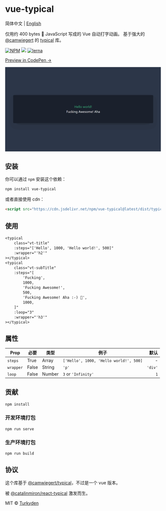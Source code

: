 # vue-typical

简体中文 | [English](./README.md)

仅用约 400 bytes 🐡 JavaScript 写成的 Vue 自动打字动画。 基于强大的 [@camwiegert](https://github.com/camwiegert) 的 [typical](https://github.com/camwiegert/typical) 库。

[![NPM](https://img.shields.io/npm/v/vue-typical.svg)](https://www.npmjs.com/package/react-typical) [![](https://data.jsdelivr.com/v1/package/npm/vue-typical/badge)](https://www.jsdelivr.com/package/npm/vue-typical) [![lerna](https://img.shields.io/badge/maintained%20with-lerna-cc00ff.svg)](https://lerna.js.org/)

[Preview in CodePen &rarr;](https://codepen.io/turkyden/pen/abbWPYm)

[![Vue Typical](./vue-typical.gif)](https://codepen.io/turkyden/pen/abbWPYm)

## 安装

你可以通过 `npm` 安装这个依赖：

```bash
npm install vue-typical
```

或者直接使用 cdn：

```html
<script src="https://cdn.jsdelivr.net/npm/vue-typical@latest/dist/typical.umd.min.js"></script>
```

## 使用

```vue
<typical
	class="vt-title"
	:steps="['Hello', 1000, 'Hello world!', 500]"
	:wrapper="'h2'"
></typical>
<typical
	class="vt-subTitle"
	:steps="[
		'Fucking',
		1000,
		'Fucking Awesome!',
		500,
		'Fucking Awesome! Aha :-) 👋',
		1000,
	]"
	:loop="3"
	:wrapper="'h3'"
></typical>
```

## 属性

| Prop      | 必要  | 类型   | 例子                                   |    默认 |
| --------- | ----- | ------ | -------------------------------------- | ------: |
| `steps`   | True  | Array  | `['Hello', 1000, 'Hello world!', 500]` |       - |
| `wrapper` | False | String | `'p'`                                  | `'div'` |
| `loop`    | False | Number | `3` or `'Infinity'`                    |     `1` |

## 贡献

```npm
npm install
```

### 开发环境打包

```npm
npm run serve
```

### 生产环境打包

```npm
npm run build
```

## 协议

这个库基于 [@camwiegert/typical](https://github.com/camwiegert/typical)，不过是一个 vue 版本。

被 [@catalinmiron/react-typical](https://github.com/catalinmiron/react-typical) 激发而生。

MIT © [Turkyden](https://github.com/Turkyden)
